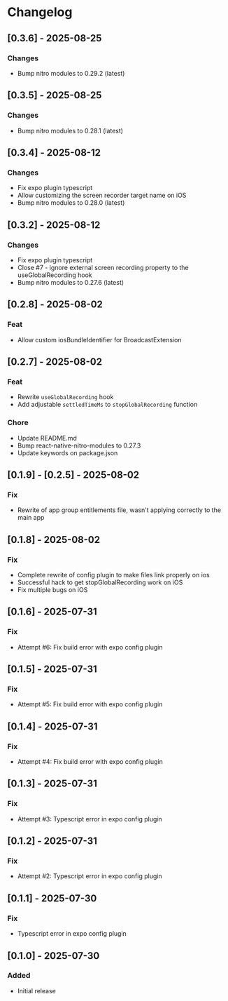 # Changelog
## [0.3.6] - 2025-08-25
### Changes
- Bump nitro modules to 0.29.2 (latest)

## [0.3.5] - 2025-08-25
### Changes
- Bump nitro modules to 0.28.1 (latest)

## [0.3.4] - 2025-08-12
### Changes
- Fix expo plugin typescript
- Allow customizing the screen recorder target name on iOS
- Bump nitro modules to 0.28.0 (latest)

## [0.3.2] - 2025-08-12
### Changes
- Fix expo plugin typescript
- Close #7 - ignore external screen recording property to the useGlobalRecording hook
- Bump nitro modules to 0.27.6 (latest)

## [0.2.8] - 2025-08-02
### Feat
- Allow custom iosBundleIdentifier for BroadcastExtension

## [0.2.7] - 2025-08-02
### Feat
- Rewrite `useGlobalRecording` hook
- Add adjustable `settledTimeMs` to `stopGlobalRecording` function

### Chore
- Update README.md
- Bump react-native-nitro-modules to 0.27.3
- Update keywords on package.json

## [0.1.9] - [0.2.5] - 2025-08-02
### Fix
- Rewrite of app group entitlements file, wasn't applying correctly to the main app

## [0.1.8] - 2025-08-02
### Fix
- Complete rewrite of config plugin to make files link properly on ios
- Successful hack to get stopGlobalRecording work on iOS
- Fix multiple bugs on iOS

## [0.1.6] - 2025-07-31
### Fix
- Attempt #6: Fix build error with expo config plugin

## [0.1.5] - 2025-07-31
### Fix
- Attempt #5: Fix build error with expo config plugin

## [0.1.4] - 2025-07-31
### Fix
- Attempt #4: Fix build error with expo config plugin

## [0.1.3] - 2025-07-31
### Fix
- Attempt #3: Typescript error in expo config plugin

## [0.1.2] - 2025-07-31
### Fix
- Attempt #2: Typescript error in expo config plugin

## [0.1.1] - 2025-07-30
### Fix
- Typescript error in expo config plugin

## [0.1.0] - 2025-07-30
### Added
- Initial release